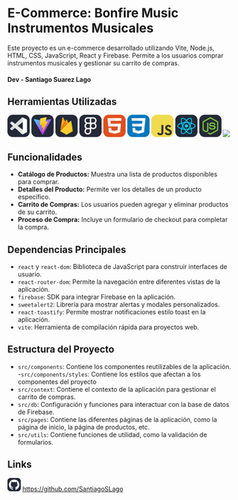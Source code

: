 # E-Commerce: Bonfire Music Instrumentos Musicales


Este proyecto es un e-commerce desarrollado utilizando Vite, Node.js, HTML, CSS, JavaScript, React y Firebase. Permite a los usuarios comprar instrumentos musicales y gestionar su carrito de compras.




#### Dev - Santiago Suarez Lago

## Herramientas Utilizadas
<div>
<img width="50" src="https://raw.githubusercontent.com/tandpfun/skill-icons/65dea6c4eaca7da319e552c09f4cf5a9a8dab2c8/icons/VSCode-Dark.svg">
<img width="50" src="https://github.com/tandpfun/skill-icons/raw/main/icons/Vite-Dark.svg">
<img width="50" src="https://github.com/tandpfun/skill-icons/raw/main/icons/Firebase-Dark.svg">
<img width="50" src="https://github.com/tandpfun/skill-icons/raw/main/icons/Figma-Dark.svg">
<img width="50" src="https://github.com/tandpfun/skill-icons/raw/main/icons/HTML.svg">
<img width="50" src="https://github.com/tandpfun/skill-icons/raw/main/icons/CSS.svg">
<img width="50" src="https://github.com/tandpfun/skill-icons/raw/main/icons/JavaScript.svg">
<img width="50" src="https://github.com/tandpfun/skill-icons/raw/main/icons/React-Dark.svg">
<img width="50" src="https://github.com/tandpfun/skill-icons/raw/main/icons/NodeJS-Dark.svg">
<img width="50" src="https://github.com/tandpfun/skill-icons/raw/main/icons/Npm-Dark.svg">

</div>


## Funcionalidades

- **Catálogo de Productos:** Muestra una lista de productos disponibles para comprar.
- **Detalles del Producto:** Permite ver los detalles de un producto específico.
- **Carrito de Compras:** Los usuarios pueden agregar y eliminar productos de su carrito.
- **Proceso de Compra:** Incluye un formulario de checkout para completar la compra.

## Dependencias Principales


- `react` y `react-dom`: Biblioteca de JavaScript para construir interfaces de usuario.
- `react-router-dom`: Permite la navegación entre diferentes vistas de la aplicación.
- `firebase`: SDK para integrar Firebase en la aplicación.
- `sweetalert2`: Librería para mostrar alertas y modales personalizados.
- `react-toastify`: Permite mostrar notificaciones estilo toast en la aplicación.
- `vite`: Herramienta de compilación rápida para proyectos web.

## Estructura del Proyecto

- `src/components`: Contiene los componentes reutilizables de la aplicación.
-`src/components/styles`: Contiene los estilos que afectan a los componentes del proyecto
- `src/context`: Contiene el contexto de la aplicación para gestionar el carrito de compras.
- `src/db`: Configuración y funciones para interactuar con la base de datos de Firebase.
- `src/pages`: Contiene las diferentes páginas de la aplicación, como la página de inicio, la página de productos, etc.
- `src/utils`: Contiene funciones de utilidad, como la validación de formularios.

## Links


<img width="30" src="https://github.com/tandpfun/skill-icons/raw/main/icons/Github-Dark.svg"> https://github.com/SantiagoSLago
